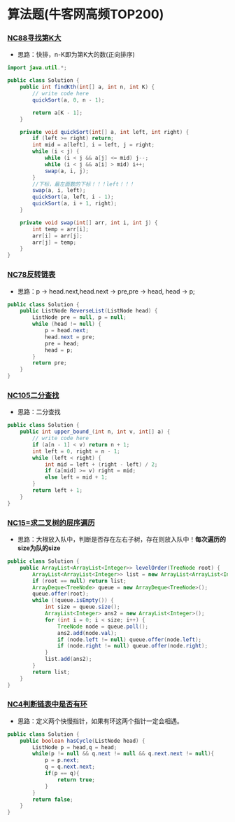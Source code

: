 # 算法题(牛客网高频TOP200)

### [NC88寻找第K大](https://www.nowcoder.com/practice/e016ad9b7f0b45048c58a9f27ba618bf?tpId=117&tqId=37791&rp=1&ru=%2Factivity%2Foj&qru=%2Fta%2Fjob-code-high%2Fquestion-ranking&tab=answerKey)

- 思路：快排，n-K即为第K大的数(正向排序)

```java
import java.util.*;

public class Solution {
    public int findKth(int[] a, int n, int K) {
        // write code here
        quickSort(a, 0, n - 1);

        return a[K - 1];
    }

    private void quickSort(int[] a, int left, int right) {
        if (left >= right) return;
        int mid = a[left], i = left, j = right;
        while (i < j) {
            while (i < j && a[j] <= mid) j--;
            while (i < j && a[i] > mid) i++;
            swap(a, i, j);
        }
        //下标，最左面数的下标！！！left！！！
        swap(a, i, left);
        quickSort(a, left, i - 1);
        quickSort(a, i + 1, right);
    }

    private void swap(int[] arr, int i, int j) {
        int temp = arr[i];
        arr[i] = arr[j];
        arr[j] = temp;
    }
}
```

### [NC78反转链表](https://www.nowcoder.com/practice/75e878df47f24fdc9dc3e400ec6058ca?tpId=117&tqId=37777&rp=1&ru=%2Factivity%2Foj&qru=%2Fta%2Fjob-code-high%2Fquestion-ranking&tab=answerKey)

- 思路：p -> head.next,head.next -> pre,pre -> head, head -> p;

```java
public class Solution {
    public ListNode ReverseList(ListNode head) {
        ListNode pre = null, p = null;
        while (head != null) {
            p = head.next;
            head.next = pre;
            pre = head;
            head = p;
        }
        return pre;
    }
}
```

### [NC105二分查找](https://www.nowcoder.com/practice/7bc4a1c7c371425d9faa9d1b511fe193?tpId=117&tqId=37829&rp=1&ru=%2Factivity%2Foj&qru=%2Fta%2Fjob-code-high%2Fquestion-ranking&tab=answerKey)

- 思路：二分查找

```java
public class Solution {
    public int upper_bound_(int n, int v, int[] a) {
        // write code here
        if (a[n - 1] < v) return n + 1;
        int left = 0, right = n - 1;
        while (left < right) {
            int mid = left + (right - left) / 2;
            if (a[mid] >= v) right = mid;
            else left = mid + 1;
        }
        return left + 1;
    }
}
```

### [NC15=求二叉树的层序遍历](https://www.nowcoder.com/practice/04a5560e43e24e9db4595865dc9c63a3?tpId=117&tqId=37723&rp=1&ru=%2Factivity%2Foj&qru=%2Fta%2Fjob-code-high%2Fquestion-ranking&tab=answerKey)

- 思路：大根放入队中，判断是否存在左右子树，存在则放入队中！**每次遍历的size为队的size**

```java
public class Solution {
    public ArrayList<ArrayList<Integer>> levelOrder(TreeNode root) {
        ArrayList<ArrayList<Integer>> list = new ArrayList<ArrayList<Integer>>();
        if (root == null) return list;
        ArrayDeque<TreeNode> queue = new ArrayDeque<TreeNode>();
        queue.offer(root);
        while (!queue.isEmpty()) {
            int size = queue.size();
            ArrayList<Integer> ans2 = new ArrayList<Integer>();
            for (int i = 0; i < size; i++) {
                TreeNode node = queue.poll();
                ans2.add(node.val);
                if (node.left != null) queue.offer(node.left);
                if (node.right != null) queue.offer(node.right);
            }
            list.add(ans2);
        }
        return list;
    }
}
```
### [NC4判断链表中是否有环](https://www.nowcoder.com/practice/650474f313294468a4ded3ce0f7898b9?tpId=117&tqId=37714&rp=1&ru=%2Factivity%2Foj&qru=%2Fta%2Fjob-code-high%2Fquestion-ranking&tab=answerKey)
- 思路：定义两个快慢指针，如果有环这两个指针一定会相遇。
```java
public class Solution {
    public boolean hasCycle(ListNode head) {
        ListNode p = head,q = head;
        while(p != null && q.next != null && q.next.next != null){
            p = p.next;
            q = q.next.next;
            if(p == q){
                return true;
            }
        }
        return false;
    }
}
```

